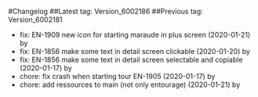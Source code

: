 #Changelog
##Latest tag: Version_6002186
##Previous tag: Version_6002181
* fix: EN-1909 new icon for starting maraude in plus screen (2020-01-21) by <Francois Pellissier>
* fix: EN-1856 make some text in detail screen clickable (2020-01-20) by <Francois Pellissier>
* fix: EN-1856 make some text in detail screen selectable and copiable (2020-01-17) by <Francois Pellissier>
* chore: fix crash when starting tour EN-1905 (2020-01-17) by <Francois Pellissier>
* chore: add ressources to main (not only entourage) (2020-01-21) by <Francois Pellissier>
